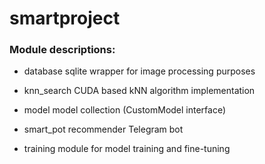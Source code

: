 # smartproject

### Module descriptions:

* database
sqlite wrapper for image processing purposes

* knn_search
CUDA based kNN algorithm implementation

* model
model collection (CustomModel interface)

* smart_pot 
recommender Telegram bot

* training
module for model training and fine-tuning
